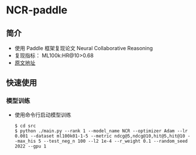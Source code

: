 # NCR-paddle
## 简介
* 使用 Paddle 框架复现论文 Neural Collaborative Reasoning
* 复现指标： ML100k:HR@10>0.68
* [原文地址](https://arxiv.org/pdf/2005.08129.pdf)

## 快速使用

### 模型训练
* 使用命令行启动模型训练

  ```shell
  $ cd src
  $ python ./main.py --rank 1 --model_name NCR --optimizer Adam --lr 0.001 --dataset ml100k01-1-5 --metric ndcg@5,ndcg@10,hit@5,hit@10 --max_his 5 --test_neg_n 100 --l2 1e-4 --r_weight 0.1 --random_seed 2022 --gpu 1
  ```
